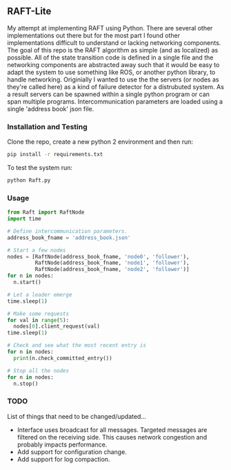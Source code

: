## RAFT-Lite
My attempt at implementing RAFT using Python. There are several other implementations out there but for the most part I found other implementations difficult to understand or lacking networking components. The goal of this repo is the RAFT algorithm as simple (and as localized) as possible. All of the state transition code is defined in a single file and the networking components are abstracted away such that it would be easy to adapt the system to use something like ROS, or another python library, to handle networking. Originially I wanted to use the the servers (or nodes as they're called here) as a kind of failure detector for a distrubuted system. As a result servers can be spawned within a single python program or can span multiple programs. Intercommunication parameters are loaded using a single 'address book' json file.

### Installation and Testing
Clone the repo, create a new python 2 environment and then run:
```bash
pip install -r requirements.txt
```

To test the system run: 
```bash 
python Raft.py
```

### Usage
```python 
from Raft import RaftNode
import time

# Define intercommunication parameters.
address_book_fname = 'address_book.json' 

# Start a few nodes
nodes = [RaftNode(address_book_fname, 'node0', 'follower'),
         RaftNode(address_book_fname, 'node1', 'follower'), 
         RaftNode(address_book_fname, 'node2', 'follower')]
for n in nodes:
  n.start()

# Let a leader emerge
time.sleep(1)

# Make some requests
for val in range(5):
  nodes[0].client_request(val)
time.sleep(1)

# Check and see what the most recent entry is
for n in nodes:
  print(n.check_committed_entry())

# Stop all the nodes
for n in nodes:
  n.stop()
```

### TODO
List of things that need to be changed/updated...
* Interface uses broadcast for all messages. Targeted messages are filtered on the receiving side. This causes network congestion and probably impacts performance. 
* Add support for configuration change. 
* Add support for log compaction. 
